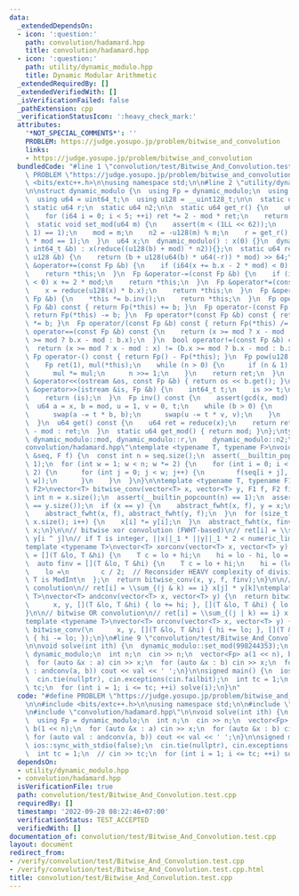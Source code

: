 ```yaml
---
data:
  _extendedDependsOn:
  - icon: ':question:'
    path: convolution/hadamard.hpp
    title: convolution/hadamard.hpp
  - icon: ':question:'
    path: utility/dynamic_modulo.hpp
    title: Dynamic Modular Arithmetic
  _extendedRequiredBy: []
  _extendedVerifiedWith: []
  _isVerificationFailed: false
  _pathExtension: cpp
  _verificationStatusIcon: ':heavy_check_mark:'
  attributes:
    '*NOT_SPECIAL_COMMENTS*': ''
    PROBLEM: https://judge.yosupo.jp/problem/bitwise_and_convolution
    links:
    - https://judge.yosupo.jp/problem/bitwise_and_convolution
  bundledCode: "#line 1 \"convolution/test/Bitwise_And_Convolution.test.cpp\"\n#define\
    \ PROBLEM \"https://judge.yosupo.jp/problem/bitwise_and_convolution\"\n\n#include\
    \ <bits/extc++.h>\n\nusing namespace std;\n\n#line 2 \"utility/dynamic_modulo.hpp\"\
    \n\nstruct dynamic_modulo {\n  using Fp = dynamic_modulo;\n  using i64 = int64_t;\n\
    \  using u64 = uint64_t;\n  using u128 = __uint128_t;\n\n  static u64 mod;\n \
    \ static u64 r;\n  static u64 n2;\n\n  static u64 get_r() {\n    u64 ret = mod;\n\
    \    for (i64 i = 0; i < 5; ++i) ret *= 2 - mod * ret;\n    return ret;\n  }\n\
    \  static void set_mod(u64 m) {\n    assert(m < (1LL << 62));\n    assert((m &\
    \ 1) == 1);\n    mod = m;\n    n2 = -u128(m) % m;\n    r = get_r();\n    assert(r\
    \ * mod == 1);\n  }\n  u64 x;\n  dynamic_modulo() : x(0) {}\n  dynamic_modulo(const\
    \ int64_t &b) : x(reduce((u128(b) + mod) * n2)){};\n  static u64 reduce(const\
    \ u128 &b) {\n    return (b + u128(u64(b) * u64(-r)) * mod) >> 64;\n  }\n  Fp\
    \ &operator+=(const Fp &b) {\n    if (i64(x += b.x - 2 * mod) < 0) x += 2 * mod;\n\
    \    return *this;\n  }\n  Fp &operator-=(const Fp &b) {\n    if (i64(x -= b.x)\
    \ < 0) x += 2 * mod;\n    return *this;\n  }\n  Fp &operator*=(const Fp &b) {\n\
    \    x = reduce(u128(x) * b.x);\n    return *this;\n  }\n  Fp &operator/=(const\
    \ Fp &b) {\n    *this *= b.inv();\n    return *this;\n  }\n  Fp operator+(const\
    \ Fp &b) const { return Fp(*this) += b; }\n  Fp operator-(const Fp &b) const {\
    \ return Fp(*this) -= b; }\n  Fp operator*(const Fp &b) const { return Fp(*this)\
    \ *= b; }\n  Fp operator/(const Fp &b) const { return Fp(*this) /= b; }\n  bool\
    \ operator==(const Fp &b) const {\n    return (x >= mod ? x - mod : x) == (b.x\
    \ >= mod ? b.x - mod : b.x);\n  }\n  bool operator!=(const Fp &b) const {\n  \
    \  return (x >= mod ? x - mod : x) != (b.x >= mod ? b.x - mod : b.x);\n  }\n \
    \ Fp operator-() const { return Fp() - Fp(*this); }\n  Fp pow(u128 n) const {\n\
    \    Fp ret(1), mul(*this);\n    while (n > 0) {\n      if (n & 1) ret *= mul;\n\
    \      mul *= mul;\n      n >>= 1;\n    }\n    return ret;\n  }\n  friend ostream\
    \ &operator<<(ostream &os, const Fp &b) { return os << b.get(); }\n  friend istream\
    \ &operator>>(istream &is, Fp &b) {\n    int64_t t;\n    is >> t;\n    b = dynamic_modulo(t);\n\
    \    return (is);\n  }\n  Fp inv() const {\n    assert(gcd(x, mod) == 1);\n  \
    \  u64 a = x, b = mod, u = 1, v = 0, t;\n    while (b > 0) {\n      t = a / b;\n\
    \      swap(a -= t * b, b);\n      swap(u -= t * v, v);\n    }\n    return Fp(u);\n\
    \  }\n  u64 get() const {\n    u64 ret = reduce(x);\n    return ret >= mod ? ret\
    \ - mod : ret;\n  }\n  static u64 get_mod() { return mod; }\n};\ntypename dynamic_modulo::u64\
    \ dynamic_modulo::mod, dynamic_modulo::r,\n    dynamic_modulo::n2;\n#line 1 \"\
    convolution/hadamard.hpp\"\ntemplate <typename T, typename F>\nvoid abstract_fwht(vector<T>\
    \ &seq, F f) {\n  const int n = seq.size();\n  assert(__builtin_popcount(n) ==\
    \ 1);\n  for (int w = 1; w < n; w *= 2) {\n    for (int i = 0; i < n; i += w *\
    \ 2) {\n      for (int j = 0; j < w; j++) {\n        f(seq[i + j], seq[i + j +\
    \ w]);\n      }\n    }\n  }\n}\n\ntemplate <typename T, typename F1, typename\
    \ F2>\nvector<T> bitwise_conv(vector<T> x, vector<T> y, F1 f, F2 finv) {\n  const\
    \ int n = x.size();\n  assert(__builtin_popcount(n) == 1);\n  assert(x.size()\
    \ == y.size());\n  if (x == y) {\n    abstract_fwht(x, f), y = x;\n  } else {\n\
    \    abstract_fwht(x, f), abstract_fwht(y, f);\n  }\n  for (size_t i = 0; i <\
    \ x.size(); i++) {\n    x[i] *= y[i];\n  }\n  abstract_fwht(x, finv);\n  return\
    \ x;\n}\n\n// bitwise xor convolution (FWHT-based)\n// ret[i] = \\sum_j x[j] *\
    \ y[i ^ j]\n// if T is integer, ||x||_1 * ||y||_1 * 2 < numeric_limits<T>::max()\n\
    template <typename T>\nvector<T> xorconv(vector<T> x, vector<T> y) {\n  auto f\
    \ = [](T &lo, T &hi) {\n    T c = lo + hi;\n    hi = lo - hi, lo = c;\n  };\n\
    \  auto finv = [](T &lo, T &hi) {\n    T c = lo + hi;\n    hi = (lo - hi) / 2,\n\
    \    lo =\n        c / 2;  // Reconsider HEAVY complexity of division by 2 when\
    \ T is ModInt\n  };\n  return bitwise_conv(x, y, f, finv);\n}\n\n// bitwise AND\
    \ conolution\n// ret[i] = \\sum_{(j & k) == i} x[j] * y[k]\ntemplate <typename\
    \ T>\nvector<T> andconv(vector<T> x, vector<T> y) {\n  return bitwise_conv(\n\
    \      x, y, [](T &lo, T &hi) { lo += hi; }, [](T &lo, T &hi) { lo -= hi; });\n\
    }\n\n// bitwise OR convolution\n// ret[i] = \\sum_{(j | k) == i} x[j] * y[k]\n\
    template <typename T>\nvector<T> orconv(vector<T> x, vector<T> y) {\n  return\
    \ bitwise_conv(\n      x, y, [](T &lo, T &hi) { hi += lo; }, [](T &lo, T &hi)\
    \ { hi -= lo; });\n}\n#line 9 \"convolution/test/Bitwise_And_Convolution.test.cpp\"\
    \n\nvoid solve(int ith) {\n  dynamic_modulo::set_mod(998244353);\n  using Fp =\
    \ dynamic_modulo;\n  int n;\n  cin >> n;\n  vector<Fp> a(1 << n), b(1 << n);\n\
    \  for (auto &x : a) cin >> x;\n  for (auto &x : b) cin >> x;\n  for (auto val\
    \ : andconv(a, b)) cout << val << ' ';\n}\n\nsigned main() {\n  ios::sync_with_stdio(false);\n\
    \  cin.tie(nullptr), cin.exceptions(cin.failbit);\n  int tc = 1;\n  // cin >>\
    \ tc;\n  for (int i = 1; i <= tc; ++i) solve(i);\n}\n"
  code: "#define PROBLEM \"https://judge.yosupo.jp/problem/bitwise_and_convolution\"\
    \n\n#include <bits/extc++.h>\n\nusing namespace std;\n\n#include \"utility/dynamic_modulo.hpp\"\
    \n#include \"convolution/hadamard.hpp\"\n\nvoid solve(int ith) {\n  dynamic_modulo::set_mod(998244353);\n\
    \  using Fp = dynamic_modulo;\n  int n;\n  cin >> n;\n  vector<Fp> a(1 << n),\
    \ b(1 << n);\n  for (auto &x : a) cin >> x;\n  for (auto &x : b) cin >> x;\n \
    \ for (auto val : andconv(a, b)) cout << val << ' ';\n}\n\nsigned main() {\n \
    \ ios::sync_with_stdio(false);\n  cin.tie(nullptr), cin.exceptions(cin.failbit);\n\
    \  int tc = 1;\n  // cin >> tc;\n  for (int i = 1; i <= tc; ++i) solve(i);\n}"
  dependsOn:
  - utility/dynamic_modulo.hpp
  - convolution/hadamard.hpp
  isVerificationFile: true
  path: convolution/test/Bitwise_And_Convolution.test.cpp
  requiredBy: []
  timestamp: '2022-09-28 08:22:46+07:00'
  verificationStatus: TEST_ACCEPTED
  verifiedWith: []
documentation_of: convolution/test/Bitwise_And_Convolution.test.cpp
layout: document
redirect_from:
- /verify/convolution/test/Bitwise_And_Convolution.test.cpp
- /verify/convolution/test/Bitwise_And_Convolution.test.cpp.html
title: convolution/test/Bitwise_And_Convolution.test.cpp
---
```

